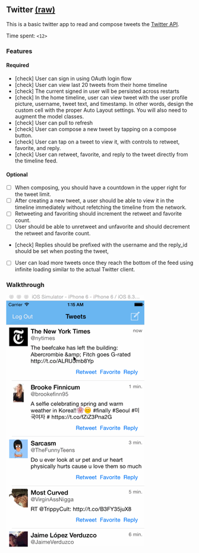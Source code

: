 ## Twitter [(raw)](https://gist.githubusercontent.com/timothy1ee/b9b1860c8ecb4b0b1c18/raw/2adc3f63677d81644e00245cee891eee88907767/gistfile1.md)

This is a basic twitter app to read and compose tweets the [Twitter API](https://apps.twitter.com/).

Time spent: `<12>`

### Features

#### Required

- [check] User can sign in using OAuth login flow
- [check] User can view last 20 tweets from their home timeline
- [check] The current signed in user will be persisted across restarts
- [check] In the home timeline, user can view tweet with the user profile picture, username, tweet text, and timestamp.  In other words, design the custom cell with the proper Auto Layout settings.  You will also need to augment the model classes.
- [check] User can pull to refresh
- [check] User can compose a new tweet by tapping on a compose button.
- [check] User can tap on a tweet to view it, with controls to retweet, favorite, and reply.
- [check] User can retweet, favorite, and reply to the tweet directly from the timeline feed.

#### Optional

- [ ] When composing, you should have a countdown in the upper right for the tweet limit.
- [ ] After creating a new tweet, a user should be able to view it in the timeline immediately without refetching the timeline from the network.
- [ ] Retweeting and favoriting should increment the retweet and favorite count.
- [ ] User should be able to unretweet and unfavorite and should decrement the retweet and favorite count.
- [check] Replies should be prefixed with the username and the reply_id should be set when posting the tweet,
- [ ] User can load more tweets once they reach the bottom of the feed using infinite loading similar to the actual Twitter client.

### Walkthrough

![My Image](https://github.com/bryanmclellan/TwitterClient/blob/master/TwitterDemo.gif)
